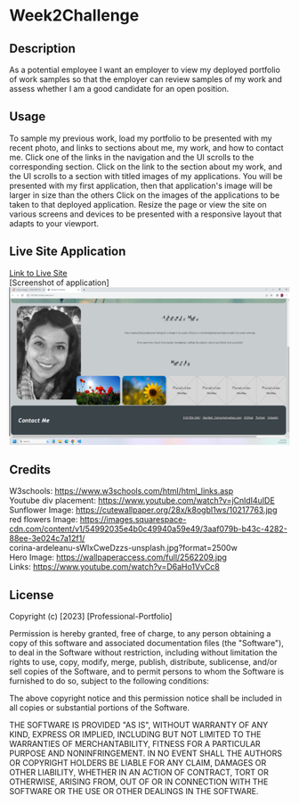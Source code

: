 # Week2Challenge

## Description
As a potential employee I want an employer to view my deployed portfolio of work samples so that the employer can review samples of my work and assess whether I am a good candidate for an open position.

## Usage

To sample my previous work, load my portfolio to be presented with my recent photo, and links to sections about me, my work, and how to contact me.
Click one of the links in the navigation and the UI scrolls to the corresponding section.
Click on the link to the section about my work, and the UI scrolls to a section with titled images of my applications.
You will be presented with my first application, then that application's image will be larger in size than the others
Click on the images of the applications to be taken to that deployed application.
Resize the page or view the site on various screens and devices to be presented with a responsive layout that adapts to your viewport.

## Live Site Application
[Link to Live Site](https://mcalvario.github.io/Professional-Portfolio/)<br>
[Screenshot of application]![Alt text](img/ProfessionalProfile.png)

## Credits
W3schools: https://www.w3schools.com/html/html_links.asp<br>
Youtube div placement: https://www.youtube.com/watch?v=jCnldI4uIDE<br>
Sunflower Image: https://cutewallpaper.org/28x/k8ogbl1ws/10217763.jpg<br>
red flowers Image: https://images.squarespace-cdn.com/content/v1/54992035e4b0c49940a59e49/3aaf079b-b43c-4282-88ee-3e024c7a12f1/<br>corina-ardeleanu-sWlxCweDzzs-unsplash.jpg?format=2500w<br>
Hero Image: https://wallpaperaccess.com/full/2562209.jpg<br>
Links: https://www.youtube.com/watch?v=D6aHo1VvCc8


## License

Copyright (c) [2023] [Professional-Portfolio]

Permission is hereby granted, free of charge, to any person obtaining a copy
of this software and associated documentation files (the "Software"), to deal
in the Software without restriction, including without limitation the rights
to use, copy, modify, merge, publish, distribute, sublicense, and/or sell
copies of the Software, and to permit persons to whom the Software is
furnished to do so, subject to the following conditions:

The above copyright notice and this permission notice shall be included in all
copies or substantial portions of the Software.

THE SOFTWARE IS PROVIDED "AS IS", WITHOUT WARRANTY OF ANY KIND, EXPRESS OR
IMPLIED, INCLUDING BUT NOT LIMITED TO THE WARRANTIES OF MERCHANTABILITY,
FITNESS FOR A PARTICULAR PURPOSE AND NONINFRINGEMENT. IN NO EVENT SHALL THE
AUTHORS OR COPYRIGHT HOLDERS BE LIABLE FOR ANY CLAIM, DAMAGES OR OTHER
LIABILITY, WHETHER IN AN ACTION OF CONTRACT, TORT OR OTHERWISE, ARISING FROM,
OUT OF OR IN CONNECTION WITH THE SOFTWARE OR THE USE OR OTHER DEALINGS IN THE
SOFTWARE.





[def]: Assets/ProfessionalProfile.png